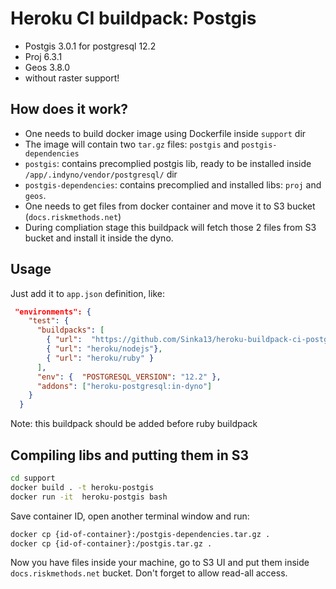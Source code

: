 # Heroku CI buildpack: Postgis

- Postgis 3.0.1 for postgresql 12.2
- Proj 6.3.1
- Geos 3.8.0
- without raster support!

## How does it work?

- One needs to build docker image using Dockerfile inside `support` dir
- The image will contain two `tar.gz` files: `postgis` and `postgis-dependencies`
- `postgis`: contains precomplied postgis lib, ready to be installed inside `/app/.indyno/vendor/postgresql/` dir
- `postgis-dependencies`: contains precomplied and installed libs: `proj` and `geos`.
- One needs to get files from docker container and move it to S3 bucket (`docs.riskmethods.net`)
- During compliation stage this buildpack will fetch those 2 files from S3 bucket and install it inside the dyno.

## Usage

Just add it to `app.json` definition, like:

```json
 "environments": {
    "test": {
      "buildpacks": [
        { "url":  "https://github.com/Sinka13/heroku-buildpack-ci-postgis" },
        { "url": "heroku/nodejs"},
        { "url": "heroku/ruby" }
      ],
      "env": {  "POSTGRESQL_VERSION": "12.2" },
      "addons": ["heroku-postgresql:in-dyno"]
    }
  }
```

Note: this buildpack should be added before ruby buildpack

## Compiling libs and putting them in S3

```bash
cd support
docker build . -t heroku-postgis
docker run -it  heroku-postgis bash
```

Save container ID, open another terminal window and run:

```bash
docker cp {id-of-container}:/postgis-dependencies.tar.gz .
docker cp {id-of-container}:/postgis.tar.gz .
```

Now you have files inside your machine, go to S3 UI and put them inside `docs.riskmethods.net` bucket.
Don't forget to allow read-all access.
